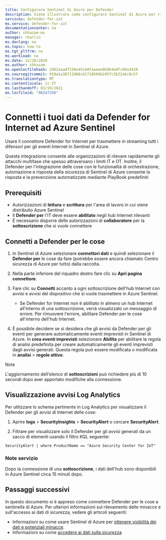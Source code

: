 ```yaml
---
title: Configurare Sentinel di Azure per Defender
description: Viene illustrato come configurare Sentinel di Azure per ricevere i dati dalla soluzione Defender for Internet.
services: defender-for-iot
ms.service: defender-for-iot
documentationcenter: na
author: shhazam-ms
manager: rkarlin
ms.devlang: na
ms.topic: how-to
ms.tgt_pltfrm: na
ms.workload: na
ms.date: 12/28/2020
ms.author: shhazam
ms.openlocfilehash: 2d82aaadf158e45cb8faaeee0b9b4e0fc80a3420
ms.sourcegitcommit: 910a1a38711966cb171050db245fc3b22abc8c5f
ms.translationtype: MT
ms.contentlocale: it-IT
ms.lasthandoff: 03/19/2021
ms.locfileid: "98247336"
---
```

# <a name="connect-your-data-from-defender-for-iot-to-azure-sentinel"></a>Connetti i tuoi dati da Defender for Internet ad Azure Sentinel 

Usare il connettore Defender for Internet per trasmettere in streaming tutti i difensori per gli eventi Internet in Sentinel di Azure. 

Questa integrazione consente alle organizzazioni di rilevare rapidamente gli attacchi multifase che spesso attraversano i limiti IT e OT. Inoltre, il Defender per l'integrazione delle cose con le funzionalità di orchestrazione, automazione e risposta della sicurezza di Sentinel di Azure consente la risposta e la prevenzione automatizzate mediante PlayBook predefiniti 

## <a name="prerequisites"></a>Prerequisiti

- Autorizzazioni di **lettura** e **scrittura** per l'area di lavoro in cui viene distribuito Azure Sentinel
- Il **Defender per** l'IT deve essere **abilitato** negli hub Internet rilevanti
- È necessario disporre delle autorizzazioni di **collaboratore** per la **sottoscrizione** che si vuole connettere

## <a name="connect-to-defender-for-iot"></a>Connetti a Defender per le cose

1. In Sentinel di Azure selezionare **connettori dati** e quindi selezionare il **Defender per** le cose da fare (potrebbe essere ancora chiamato Centro sicurezza di Azure per tutto) dalla raccolta.

1. Nella parte inferiore del riquadro destro fare clic su **Apri pagina connettore**.

1. Fare clic su **Connetti** accanto a ogni sottoscrizione dell'hub Internet con avvisi e avvisi del dispositivo che si vuole trasmettere in Azure Sentinel.
    - Se Defender for Internet non è abilitato in almeno un hub Internet all'interno di una sottoscrizione, verrà visualizzato un messaggio di errore. Per rimuovere l'errore, abilitare Defender per le cose all'interno dell'hub Internet.

1. È possibile decidere se si desidera che gli avvisi da Defender per gli eventi per generare automaticamente eventi imprevisti in Sentinel di Azure. In **crea eventi imprevisti** selezionare **Abilita** per abilitare la regola di analisi predefinita per creare automaticamente gli eventi imprevisti dagli avvisi generati. Questa regola può essere modificata o modificata in **analisi**  >  **regole attive**.

> [!NOTE]
> L'aggiornamento dell'elenco di **sottoscrizioni** può richiedere più di 10 secondi dopo aver apportato modifiche alla connessione. 

## <a name="log-analytics-alert-view"></a>Visualizzazione avvisi Log Analytics

Per utilizzare lo schema pertinente in Log Analytics per visualizzare il Defender per gli avvisi di Internet delle cose:

1. Aprire **logs**  >  **SecurityInsights**  >  **SecurityAlert** o cercare **SecurityAlert**.

1. Filtrare per visualizzare solo il Defender per gli avvisi generati da un sacco di elementi usando il filtro KQL seguente:

```kusto
SecurityAlert | where ProductName == "Azure Security Center for IoT"
```

### <a name="service-notes"></a>Note servizio

Dopo la connessione di una **sottoscrizione**, i dati dell'hub sono disponibili in Azure Sentinel circa 15 minuti dopo.

## <a name="next-steps"></a>Passaggi successivi

In questo documento si è appreso come connettere Defender per le cose a sentinella di Azure. Per ulteriori informazioni sul rilevamento delle minacce e sull'accesso ai dati di sicurezza, vedere gli articoli seguenti:

- Informazioni su come usare Sentinel di Azure per [ottenere visibilità dei dati e potenziali minacce](../sentinel/quickstart-get-visibility.md).
- Informazioni su come [accedere ai dati sulla sicurezza](how-to-security-data-access.md)